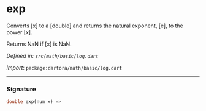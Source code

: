 # exp

Converts [x] to a [double] and returns the natural exponent, [e],
to the power [x].

Returns NaN if [x] is NaN.

_Defined in: `src/math/basic/log.dart`_

_Import_: `package:dartora/math/basic/log.dart`

---

### Signature

```dart
double exp(num x) =>
```
